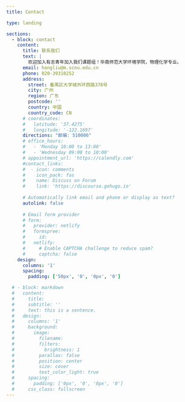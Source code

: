 ```yaml
---
title: Contact

type: landing

sections:
  - block: contact
    content:
      title: 联系我们
      text: |
        欢迎加入有志青年加入我们课题组！华南师范大学环境学院，物理化学专业。
      email: hongliu@m.scnu.edu.cn
      phone: 020-39310252
      address:
        street: 番禺区大学城外环西路378号
        city: 广州
        region: 广东
        postcode: ''
        country: 中国
        country_code: CN
      # coordinates:
      #   latitude: '37.4275'
      #   longitude: '-122.1697'
      directions: "邮编: 510006"
      # office_hours:
      #   - 'Monday 10:00 to 13:00'
      #   - 'Wednesday 09:00 to 10:00'
      # appointment_url: 'https://calendly.com'
      #contact_links:
      #  - icon: comments
      #    icon_pack: fas
      #    name: Discuss on Forum
      #    link: 'https://discourse.gohugo.io'
    
      # Automatically link email and phone or display as text?
      autolink: false
    
      # Email form provider
      # form:
      #   provider: netlify
      #   formspree:
      #     id:
      #   netlify:
      #     # Enable CAPTCHA challenge to reduce spam?
      #     captcha: false
    design:
      columns: '1'
      spacing:
        padding: ['50px', '0', '0px', '0']

  # - block: markdown
  #   content:
  #     title:
  #     subtitle: ''
  #     text: this is a sentence.
  #   design:
  #     columns: '1'
  #     background:
  #       image: 
  #         filename: 
  #         filters:
  #           brightness: 1
  #         parallax: false
  #         position: center
  #         size: cover
  #         text_color_light: true
  #     spacing:
  #       padding: ['0px', '0', '0px', '0']
  #     css_class: fullscreen
---
```


